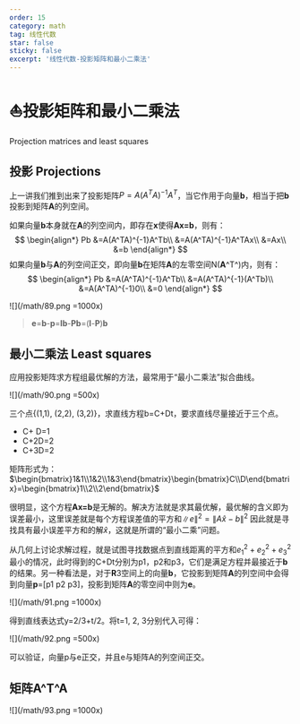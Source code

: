 ```yaml
---
order: 15
category: math
tag: 线性代数
star: false
sticky: false
excerpt: '线性代数-投影矩阵和最小二乘法'
---
```


# :boat:投影矩阵和最小二乘法
Projection matrices and least squares

## 投影 Projections

上一讲我们推到出来了投影矩阵$P=A(A^TA)^{-1}A^T$，当它作用于向量**b**，相当于把**b**投影到矩阵**A**的列空间。

如果向量**b**本身就在**A**的列空间内，即存在**x**使得**Ax=b**，则有：
$$
\begin{align*}
Pb &=A(A^TA)^{-1}A^Tb\\
&=A(A^TA)^{-1}A^TAx\\
&=Ax\\
&=b
\end{align*}
$$
如果向量**b**与**A**的列空间正交，即向量**b**在矩阵**A**的左零空间N(**A**^T^)内，则有：
$$
\begin{align*}
Pb &=A(A^TA)^{-1}A^Tb\\
&=A(A^TA)^{-1}(A^Tb)\\
&=A(A^TA)^{-1}0\\
&=0
\end{align*}
$$

![](/math/89.png =1000x)


> **e**=**b**-**p**=**Ib**-**Pb**=(**I**-**P**)**b**

## 最小二乘法 Least squares
应用投影矩阵求方程组最优解的方法，最常用于“最小二乘法”拟合曲线。

![](/math/90.png =500x)

三个点{(1,1), (2,2), (3,2)}，求直线方程b=C+Dt，要求直线尽量接近于三个点。
- C+ D=1
- C+2D=2
- C+3D=2

矩阵形式为：$\begin{bmatrix}1&1\\1&2\\1&3\end{bmatrix}\begin{bmatrix}C\\D\end{bmatrix}=\begin{bmatrix}1\\2\\2\end{bmatrix}$

很明显，这个方程**Ax=b**是无解的。解决方法就是求其最优解，最优解的含义即为误差最小，这里误差就是每个方程误差值的平方和$\left\| e \right\|^{2}=\left\| A\hat{x}-b \right\|^{2}$
因此就是寻找具有最小误差平方和的解$\hat{x}$，这就是所谓的“最小二乘”问题。

从几何上讨论求解过程，就是试图寻找数据点到直线距离的平方和$e^{2}_{1}+e^{2}_{2}+e^{2}_{3}$最小的情况，此时得到的C+Dt分别为p1，p2和p3，它们是满足方程并最接近于**b**的结果。另一种看法是，对于**R**3空间上的向量**b**，它投影到矩阵**A**的列空间中会得到向量**p**=[p1 p2 p3]，投影到矩阵**A**的零空间中则为**e**。

![](/math/91.png =1000x)

得到直线表达式y=2/3+t/2。将t=1, 2, 3分别代入可得：

![](/math/92.png =500x)

可以验证，向量p与e正交，并且e与矩阵A的列空间正交。

## 矩阵A^T^A

![](/math/93.png =1000x)